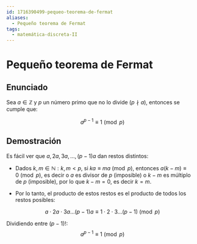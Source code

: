 ```yaml
---
id: 1716390499-pequeo-teorema-de-fermat
aliases:
  - Pequeño teorema de Fermat
tags:
  - matemática-discreta-II
---
```


# Pequeño teorema de Fermat

## Enunciado

Sea $a \in \mathbb{Z}$ y $p$ un número primo que no lo divide ($p \nmid a$), entonces se cumple que:

$$
a^{p-1} \equiv 1 \pmod{p}
$$

## Demostración

Es fácil ver que $a, 2a, 3a, \ldots, (p-1)a$ dan restos distintos:
- Dados $k,m \in \mathbb{N}: k,m < p$, si $ka \equiv ma \pmod{p}$, entonces $a(k-m)\equiv 0 \pmod{p}$, es decir o $a$ es divisor de $p$ (imposible) o $k-m$ es múltiplo de $p$ (imposible), por lo que $k-m=0$, es decir $k=m$.

- Por lo tanto, el producto de estos restos es el producto de todos los restos posibles:

$$
a\cdot 2a\cdot 3a \dots (p-1)a \equiv 1\cdot 2\cdot 3 \dots (p-1) \pmod{p}
$$

Dividiendo entre $(p-1)!$:
$$
a^{p-1} \equiv 1 \pmod{p}
$$



